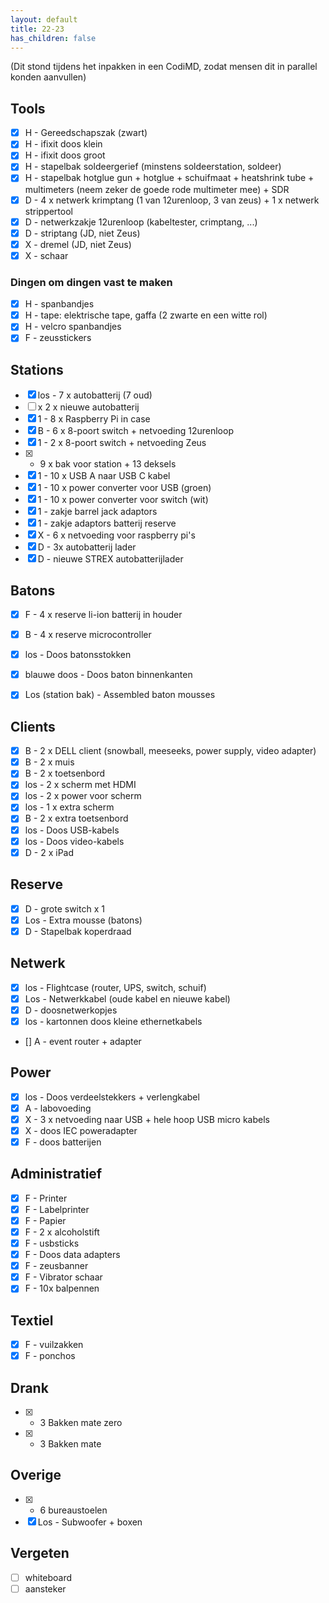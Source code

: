 ```yaml
---
layout: default
title: 22-23
has_children: false
---
```


(Dit stond tijdens het inpakken in een CodiMD, zodat mensen dit in parallel konden aanvullen)


## Tools
- [x] H - Gereedschapszak (zwart)
- [x] H - ifixit doos klein
- [x] H - ifixit doos groot
- [x] H - stapelbak soldeergerief (minstens soldeerstation, soldeer)
- [x] H - stapelbak hotglue gun + hotglue + schuifmaat + heatshrink tube + multimeters (neem zeker de goede rode multimeter mee) + SDR
- [x] D - 4 x netwerk krimptang (1 van 12urenloop, 3 van zeus) + 1 x netwerk strippertool 
- [x] D - netwerkzakje 12urenloop (kabeltester, crimptang, ...)
- [x] D - striptang (JD, niet Zeus)
- [x] X - dremel (JD, niet Zeus)
- [x] X - schaar

### Dingen om dingen vast te maken

- [x] H - spanbandjes
- [x] H - tape: elektrische tape, gaffa (2 zwarte en een witte rol)
- [x] H - velcro spanbandjes
- [x] F - zeusstickers

## Stations

- [x] los - 7 x autobatterij (7 oud)
- [ ] x 2 x nieuwe autobatterij
- [x] 1 - 8 x Raspberry Pi in case
- [x] B - 6 x 8-poort switch + netvoeding 12urenloop
- [x] 1 - 2 x 8-poort switch + netvoeding Zeus
- [x]  - 9 x bak voor station + 13 deksels
- [x] 1 - 10 x USB A naar USB C kabel
- [x] 1 - 10 x power converter voor USB (groen)
- [x] 1 - 10 x power converter voor switch (wit)
- [x] 1 - zakje barrel jack adaptors
- [x] 1 - zakje adaptors batterij reserve
- [x] X - 6 x netvoeding voor raspberry pi's
- [x] D - 3x autobatterij lader
- [x] D - nieuwe STREX autobatterijlader

## Batons

- [x] F - 4 x reserve li-ion batterij in houder
- [x] B - 4 x reserve microcontroller
- [x] los - Doos batonsstokken
- [x] blauwe doos - Doos baton binnenkanten
- [x] Los (station bak) - Assembled baton mousses


## Clients

- [x] B - 2 x DELL client (snowball, meeseeks, power supply, video adapter)
- [x] B - 2 x muis
- [x] B - 2 x toetsenbord
- [x] los - 2 x scherm met HDMI 
- [x] los - 2 x power voor scherm
- [x] los - 1 x extra scherm
- [x] B - 2 x extra toetsenbord
- [x] los - Doos USB-kabels
- [x] los - Doos video-kabels
- [x] D - 2 x iPad

## Reserve

- [x] D - grote switch x 1
- [x] Los - Extra mousse (batons)
- [x] D - Stapelbak koperdraad

## Netwerk

- [x] los - Flightcase (router, UPS, switch, schuif)
- [x] Los - Netwerkkabel (oude kabel en nieuwe kabel)
- [x] D - doosnetwerkopjes
- [x] los - kartonnen doos kleine ethernetkabels
- [] A - event router + adapter

## Power

- [x] los - Doos verdeelstekkers + verlengkabel
- [x] A - labovoeding
- [x] X - 3 x netvoeding naar USB + hele hoop USB micro kabels
- [x] X - doos IEC poweradapter
- [x] F - doos batterijen

## Administratief

- [x] F - Printer
- [x] F - Labelprinter
- [x] F - Papier
- [x] F - 2 x alcoholstift
- [x] F - usbsticks
- [x] F - Doos data adapters
- [x] F - zeusbanner
- [x] F - Vibrator schaar
- [x] F - 10x balpennen

## Textiel

- [x] F - vuilzakken
- [x] F - ponchos

## Drank

- [x] - 3 Bakken mate zero
- [x] - 3 Bakken mate

## Overige

- [x] - 6 bureaustoelen
- [x] Los - Subwoofer + boxen

## Vergeten

- [ ] whiteboard
- [ ] aansteker
